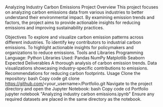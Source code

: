 Analyzing Industry Carbon Emissions
Project Overview
This project focuses on analyzing carbon emissions data from various industries to better understand their environmental impact. By examining emission trends and factors, the project aims to provide actionable insights for reducing emissions and improving sustainability practices.

Objectives
To explore and visualize carbon emission patterns across different industries.
To identify key contributors to industrial carbon emissions.
To highlight actionable insights for policymakers and organizations to reduce emissions.
Tools and Libraries
Programming Language: Python
Libraries Used:
Pandas
NumPy
Matplotlib
Seaborn
Expected Deliverables
A thorough analysis of carbon emission trends.
Data visualizations showcasing industry-specific contributions to emissions.
Recommendations for reducing carbon footprints.
Usage
Clone the repository:
bash
Copy code
git clone https://github.com/<your_username>/Portfolio.git
Navigate to the project directory and open the Jupyter Notebook:
bash
Copy code
cd Portfolio
jupyter notebook "Analyzing industry carbon emissions.ipynb"
Ensure any required datasets are placed in the same directory as the notebook.
